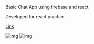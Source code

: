 Basic Chat App using firebase and react

Developed for react practice

[Link](https://first-chatapp001.netlify.app/)

![img](https://github.com/neeraj027/ChatApp_Firebase/blob/main/public/Screenshot%202024-07-08%20173421.png)
![img](https://github.com/neeraj027/ChatApp_Firebase/blob/main/public/Screenshot%202024-07-08%20173350.png)
